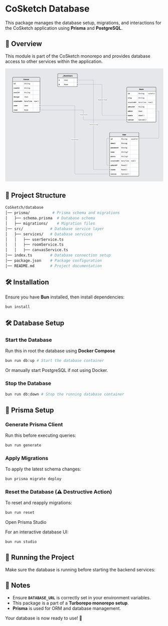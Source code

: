 # CoSketch Database

This package manages the database setup, migrations, and interactions for the CoSketch application using **Prisma** and **PostgreSQL**.

## 📌 Overview

This module is part of the CoSketch monorepo and provides database access to other services within the application.

![Database Schema](./database-schema.png)

## 📂 Project Structure

```sh
CoSketch/database
│── prisma/          # Prisma schema and migrations
│   ├── schema.prisma  # Database schema
│   ├── migrations/    # Migration files
│── src/            # Database service layer
│   ├── services/   # Database services
│   │   ├── userService.ts
│   │   ├── roomService.ts
│   │   ├── canvasService.ts
│── index.ts        # Database connection setup
│── package.json    # Package configuration
│── README.md       # Project documentation
```

## 🛠️ Installation

Ensure you have **Bun** installed, then install dependencies:

```bash
bun install
```

## 🛠️ Database Setup

### Start the Database

Run this in root the database using **Docker Compose**

```bash
bun run db:up # Start the database container
```

Or manually start PostgreSQL if not using Docker.

### Stop the Database

```bash
bun run db:down # Stop the running database container
```

## 🔄 Prisma Setup

### Generate Prisma Client

Run this before executing queries:

```bash
bun run generate
```

### Apply Migrations

To apply the latest schema changes:

```bash
bun prisma migrate deploy
```

### Reset the Database (⚠️ Destructive Action)

To reset and reapply migrations:

```bash
bun run reset
```

Open Prisma Studio

For an interactive database UI:

```bash
bun run studio
```

## 🚀 Running the Project

Make sure the database is running before starting the backend services:

## 📌 Notes

- Ensure **`DATABASE_URL`** is correctly set in your environment variables.
- This package is a part of a **Turborepo monorepo setup**.
- **Prisma** is used for ORM and database management.

Your database is now ready to use! 🚀
